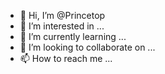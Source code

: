 - 👋 Hi, I’m @Princetop
- 👀 I’m interested in ...
- 🌱 I’m currently learning ...
- 💞️ I’m looking to collaborate on ...
- 📫 How to reach me ...

<!---
Princetop/Princetop is a ✨ special ✨ repository because its `README.md` (this file) appears on your GitHub profile.
You can click the Preview link to take a look at your changes.
--->
